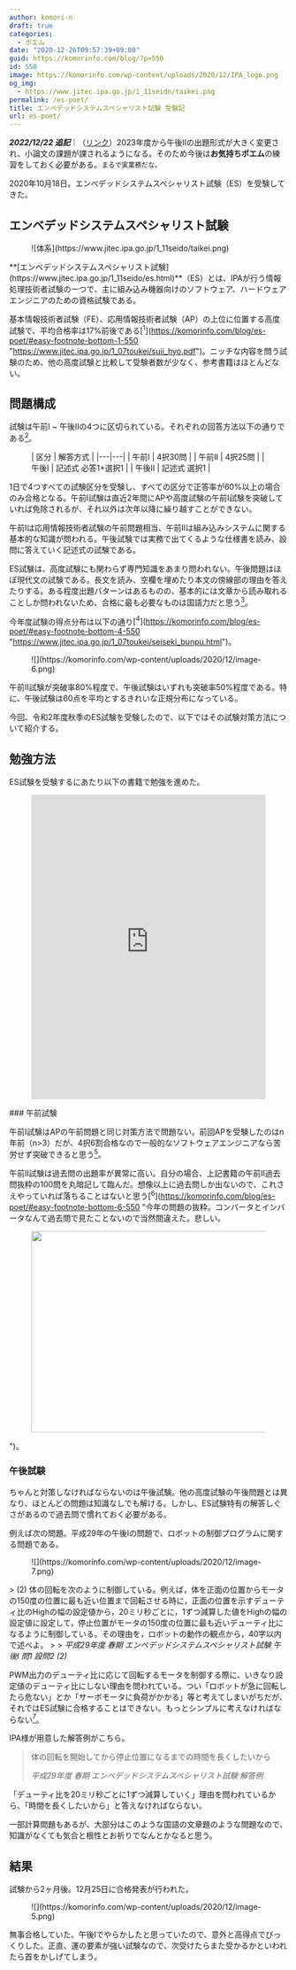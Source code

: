 ```yaml
---
author: komori-n
draft: true
categories:
  - ポエム
date: "2020-12-26T09:57:39+09:00"
guid: https://komorinfo.com/blog/?p=550
id: 550
image: https://komorinfo.com/wp-content/uploads/2020/12/IPA_logo.png
og_img:
  - https://www.jitec.ipa.go.jp/1_11seido/taikei.png
permalink: /es-poet/
title: エンベデッドシステムスペシャリスト試験 受験記
url: es-poet/
---
```


**_2022/12/22 追記_**｜（[リンク](https://www.jitec.ipa.go.jp/1_00topic/topic_20221220.html)）2023年度から午後IIの出題形式が大きく変更され、小論文の課題が課されるようになる。そのため今後は**お気持ちポエム**の練習をしておく必要がある。<span class="vk_inline-font-size" data-fontsize="12px" style="font-size: 12px;">まるで実業務だな。</span>

2020年10月18日。エンベデッドシステムスペシャリスト試験（ES）を受験してきた。

## エンベデッドシステムスペシャリスト試験

<div class="wp-block-image"><figure class="aligncenter">![体系](https://www.jitec.ipa.go.jp/1_11seido/taikei.png)</figure></div>**[エンベデッドシステムスペシャリスト試験](https://www.jitec.ipa.go.jp/1_11seido/es.html)**（ES）とは、IPAが行う情報処理技術者試験の一つで、主に組み込み機器向けのソフトウェア、ハードウェアエンジニアのための資格試験である。

基本情報技術者試験（FE）、応用情報技術者試験（AP）の上位に位置する高度試験で、平均合格率は17%前後である<span class="easy-footnote-margin-adjust" id="easy-footnote-1-550"></span><span class="easy-footnote">[<sup>1</sup>](https://komorinfo.com/blog/es-poet/#easy-footnote-bottom-1-550 "<a rel="noreferrer noopener" href="https://www.jitec.ipa.go.jp/1_07toukei/suii_hyo.pdf" target="_blank">https://www.jitec.ipa.go.jp/1_07toukei/suii_hyo.pdf</a>")</span>。ニッチな内容を問う試験のため、他の高度試験と比較して受験者数が少なく、参考書籍はほとんどない。

## 問題構成

試験は午前I ~ 午後IIの4つに区切られている。それぞれの回答方法以下の通りである<span class="easy-footnote-margin-adjust" id="easy-footnote-2-550"></span><span class="easy-footnote">[<sup>2</sup>](https://komorinfo.com/blog/es-poet/#easy-footnote-bottom-2-550 "今年の試験は午後Iが3問から2問を選ぶ形式だった。来年以降もこの形式に変わるかもしれない。")</span>。

<figure class="wp-block-table">| 区分 | 解答方式 |
|---|---|
| 午前I | 4択30問 |
| 午前II | 4択25問 |
| 午後I | 記述式 必答1+選択1 |
| 午後II | 記述式 選択1 |

</figure>1日で4つすべての試験区分を受験し、すべての区分で正答率が60%以上の場合のみ合格となる。午前I試験は直近2年間にAPや高度試験の午前I試験を突破していれば免除されるが、それ以外は次年以降に繰り越すことができない。

午前Iは応用情報技術者試験の午前問題相当、午前IIは組み込みシステムに関する基本的な知識が問われる。午後試験では実務で出てくるような仕様書を読み、設問に答えていく記述式の試験である。

ES試験は、高度試験にも関わらず専門知識をあまり問われない。午後問題はほぼ現代文の試験である。長文を読み、空欄を埋めたり本文の傍線部の理由を答えたりする。ある程度出題パターンはあるものの、基本的には文章から読み取れることしか問われないため、合格に最も必要なものは国語力だと思う<span class="easy-footnote-margin-adjust" id="easy-footnote-3-550"></span><span class="easy-footnote">[<sup>3</sup>](https://komorinfo.com/blog/es-poet/#easy-footnote-bottom-3-550 "次に必要なのは作問者と波長をあわせる能力")</span>。

今年度試験の得点分布は以下の通り<span class="easy-footnote-margin-adjust" id="easy-footnote-4-550"></span><span class="easy-footnote">[<sup>4</sup>](https://komorinfo.com/blog/es-poet/#easy-footnote-bottom-4-550 "<a href="https://www.jitec.ipa.go.jp/1_07toukei/seiseki_bunpu.html" target="_blank" rel="noreferrer noopener">https://www.jitec.ipa.go.jp/1_07toukei/seiseki_bunpu.html</a>")</span>。

<div class="wp-block-image"><figure class="aligncenter size-large">![](https://komorinfo.com/wp-content/uploads/2020/12/image-6.png)</figure></div>午前II試験が突破率80%程度で、午後試験はいずれも突破率50%程度である。特に、午後試験は60点を平均とするきれいな正規分布になっている。

今回、令和2年度秋季のES試験を受験したので、以下ではその試験対策方法について紹介する。

## 勉強方法

ES試験を受験するにあたり以下の書籍で勉強を進めた。

<figure class="wp-block-embed is-type-rich is-provider-amazon wp-block-embed-amazon"><div class="wp-block-embed__wrapper"><iframe allowfullscreen="" frameborder="0" height="550" loading="lazy" src="https://read.amazon.com.au/kp/card?preview=inline&linkCode=kpd&ref_=k4w_oembed_nSEkroZY9FfDor&asin=B08DXD4LCY&tag=kpembed-20" style="max-width:100%" title="情報処理教科書 エンベデッドシステムスペシャリスト 2021～2022年版" type="text/html" width="500"></iframe></div></figure>### 午前試験

午前I試験はAPの午前問題と同じ対策方法で問題ない。前回APを受験したのはn年前（n&gt;3）だが、4択6割合格なので一般的なソフトウェアエンジニアなら苦労せず突破できると思う<span class="easy-footnote-margin-adjust" id="easy-footnote-5-550"></span><span class="easy-footnote">[<sup>5</sup>](https://komorinfo.com/blog/es-poet/#easy-footnote-bottom-5-550 "APと同じく、午前試験で最も難しいのは起床である")</span>。

午前II試験は過去問の出題率が異常に高い。自分の場合、上記書籍の午前II過去問抜粋の100問を丸暗記して臨んだ。想像以上に過去問しか出ないので、これさえやっていれば落ちることはないと思う<span class="easy-footnote-margin-adjust" id="easy-footnote-6-550"></span><span class="easy-footnote">[<sup>6</sup>](https://komorinfo.com/blog/es-poet/#easy-footnote-bottom-6-550 "今年の問題の抜粋。コンバータとインバータなんて過去問で見たことないので当然間違えた。悲しい。</p>

<div class="wp-block-image">
<figure class="aligncenter size-large"><img loading="lazy" width="549" height="364" src="https://komorinfo.com/wp-content/uploads/2020/12/image-4.png" alt="" class="wp-image-700" srcset="https://komorinfo.com/wp-content/uploads/2020/12/image-4.png 549w, https://komorinfo.com/wp-content/uploads/2020/12/image-4-300x199.png 300w" sizes="(max-width: 549px) 100vw, 549px" /></figure></div>

<p>")</span>。

### 午後試験

ちゃんと対策しなければならないのは午後試験。他の高度試験の午後問題とは異なり、ほとんどの問題は知識なしでも解ける。しかし、ES試験特有の解答しぐさがあるので過去問で慣れておく必要がある。

例えば次の問題。平成29年の午後Iの問題で、ロボットの制御プログラムに関する問題である。

<div class="wp-block-image"><figure class="aligncenter size-large">![](https://komorinfo.com/wp-content/uploads/2020/12/image-7.png)</figure></div>> (2) 体の回転を次のように制御している。例えば，体を正面の位置からモータの150度の位置に最も近い位置まで回転させる時に，正面の位置を示すデューティ比のHighの幅の設定値から，20ミリ秒ごとに，1ずつ減算した値をHighの幅の設定値に設定して，停止位置がモータの150度の位置に最も近いデューティ比になるように制御している。その理由を，ロボットの動作の観点から，40字以内で述べよ。
>
> <cite>平成29年度 春期 エンベデッドシステムスペシャリスト試験 午後I 問1 設問2 (2)</cite>

PWM出力のデューティ比に応じて回転するモータを制御する際に、いきなり設定値のデューティ比にしない理由を問われている。つい「ロボットが急に回転したら危ない」とか「サーボモータに負荷がかかる」等と考えてしまいがちだが、それではES試験に合格することはできない。もっとシンプルに考えなければならない<span class="easy-footnote-margin-adjust" id="easy-footnote-7-550"></span><span class="easy-footnote">[<sup>7</sup>](https://komorinfo.com/blog/es-poet/#easy-footnote-bottom-7-550 "「ロボットが急に回転したら危ない」が正解の場合、出題された文章の中でその事実が明確に触れられるケースが多い。また、「サーボモーターに負荷がかかる」が正解の場合、具体的にどの程度の速度で回転させたら壊れるのか必ず文章中に書いてある。ES試験では、文章から自明に類推できることしか解答用紙に書いてはならない。")</span>。

IPA様が用意した解答例がこちら。

> 体の回転を開始してから停止位置になるまでの時間を長くしたいから
>
> <cite>平成29年度 春期 エンベデッドシステムスペシャリスト試験 解答例</cite>

「デューティ比を20ミリ秒ごとに1ずつ減算していく」理由を問われているから、「時間を長くしたいから」と答えなければならない。

一部計算問題もあるが、大部分はこのような国語の文章題のような問題なので、知識がなくても気合と根性とお祈りでなんとかなると思う。

## 結果

試験から2ヶ月後。12月25日に合格発表が行われた。

<div class="wp-block-image"><figure class="aligncenter size-large">![](https://komorinfo.com/wp-content/uploads/2020/12/image-5.png)</figure></div>無事合格していた。午後Iでやらかしたと思っていたので、意外と高得点でびっくりした。正直、運の要素が強い試験なので、次受けたらまた受かるかといわれたら首をかしげてしまう。
